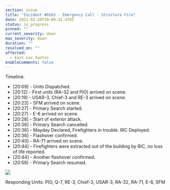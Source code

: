 ```yaml
---
section: issue
title: "Incident #0163 - Emergency Call - Structure Fire"
date: 2021-02-28T20:09:32.479Z
status: in_progress
pinned: ""
current_severity: down
max_severity: down
duration: ""
resolved_on: ""
affected:
  - East Los Santos
enableComments: false
---
```

Timeline:

* \[20:09] - Units Dispatched.
* \[20:12] - First units (RA-32 and PIO) arrived on scene.
* \[20:19] - USAR-3, Chief-3 and RE-3 arrived on scene.
* \[20:23] - SFM arrived on scene.
* \[20:27] - Primary Search started.
* \[20:27] - E-6 arrived on scene.
* \[20:28] - Start of exterior attack.
* \[20:36] - Primary Search cancelled.
* \[20:36] - Mayday Declared, Firefighters in trouble. RIC Deployed.
* \[20:36] - Flashover confirmed.
* \[20:40] - RA-71 arrived on scene.
* \[20:44] - Firefighters were extracted out of the building by RIC, no loss of life reported.
* \[20:44] - Another flashover confirmed.
* \[20:59] - Primary Search resumed.

![](https://i.imgur.com/iqvLD2k.png)

Responding Units: PIO, Q-7, RE-3, Chief-3, USAR-3, RA-32, RA-71, E-6, SFM